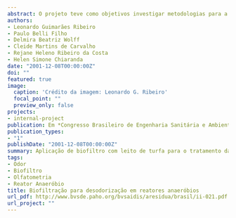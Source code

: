 ```yaml
---
abstract: O projeto teve como objetivos investigar metodologias para a determinação na intensidade odorante pela avaliação olfatométrica, caracterizar os gases odorantes e avaliar uma alternativa de processo não convencional para o tratamento das emissões odoríferas. Foi empregado um biofiltro piloto com leito de turfa para o tratamento das emissões odorantes provenientes de um reator anaeróbio tipo tanque séptico, o qual constituiu-se de uma coluna de PVC de 20 cm de diâmetro interno e 70 cm de altura, com 10 cm de fundo falso e 50 cm de preenchimento com turfa orgânica natural. O biofiltro foi alimentado por meio de um ventilador centrífugo industrial que coletava os gases do reator anaeróbio, direcionando-os para a sua parte inferior. A metodologia utilizada para a amostragem dos gases na entrada e saída do biofiltro foi constituída pela seqüência de frascos lavadores para a absorção dos gases (H~2~S, NH~3~ e COV). Nas análises químicas foram obtidas concentrações máximas de H~2~S de 0,314 mg/m^3^ na entrada do biofiltro e 0,007mg/m^3^  na saída o que corresponde a 98% de eficiência. Para NH~3~ a concentração máxima obtida foi 0,180 mg/m~3~ na entrada do biofiltro e 0,035 mg/m^3^ na saída obtendo eficiência de 80%. A concentração máxima obtida de COVs foi 0,291 mg/m^3^ na entrada do biofiltro e 0,064 mg/m^3^ na saída, correspondendo a 78% de eficiência. A análise olfatométrica apresentou redução de intensidade odorante com valores de entrada médio a forte e saída fraco a médio, obtendo-se uma boa redução dos odores no processo de biofiltração, mantendo-se uma relação com a análise química. Concluiu-se que o biofiltro com leito de turfa é uma tecnologia interessante para o tratamento de gases odorantes, por apresentar boa eficiência na redução destes gases.
authors:
- Leonardo Guimarães Ribeiro
- Paulo Belli Filho
- Delmira Beatriz Wolff
- Cleide Martins de Carvalho
- Rejane Heleno Ribeiro da Costa
- Helen Simone Chiaranda
date: "2001-12-08T00:00:00Z"
doi: ""
featured: true
image:
  caption: 'Crédito da imagem: Leonardo G. Ribeiro'
  focal_point: ""
  preview_only: false
projects:
- internal-project
publication: Em *Congresso Brasileiro de Engenharia Sanitária e Ambiental*
publication_types:
- "1"
publishDate: "2001-12-08T00:00:00Z"
summary: Aplicação de biofiltro com leito de turfa para o tratamento das emissões odorantes provenientes e um reator anaeróbio.
tags:
- Odor
- Biofiltro
- Olfatometria
- Reator Anaeróbio
title: Biofiltração para desodorização em reatores anaeróbios
url_pdf: http://www.bvsde.paho.org/bvsaidis/aresidua/brasil/ii-021.pdf
url_project: ""
---
```


